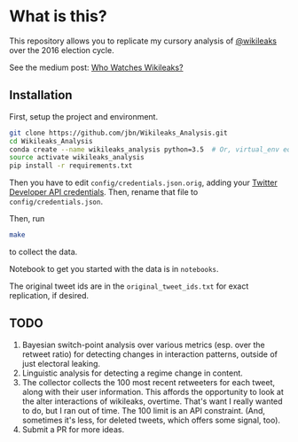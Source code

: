 # What is this?

This repository allows you to replicate my cursory analysis of [@wikileaks](http://twitter.com/wikileaks) over the 2016 election cycle.

See the medium post: [Who Watches Wikileaks?]()

## Installation

First, setup the project and environment.

```sh
git clone https://github.com/jbn/Wikileaks_Analysis.git
cd Wikileaks_Analysis
conda create --name wikileaks_analysis python=3.5  # Or, virtual_env equiv.
source activate wikileaks_analysis
pip install -r requirements.txt
```

Then you have to edit `config/credentials.json.orig`, adding your [Twitter Developer API credentials](https://dev.twitter.com/). Then, rename that file to `config/credentials.json`.

Then, run

```sh
make
```

to collect the data.

Notebook to get you started with the data is in `notebooks`.

The original tweet ids are in the `original_tweet_ids.txt` for exact replication, if desired.

## TODO

1. Bayesian switch-point analysis over various metrics (esp. over the retweet ratio) for detecting changes in interaction patterns, outside of just electoral leaking.
2. Linguistic analysis for detecting a regime change in content.
3. The collector collects the 100 most recent retweeters for each tweet, along with their user information. This affords the opportunity to look at the alter interactions of wikileaks, overtime. That's want I really wanted to do, but I ran out of time. The 100 limit is an API constraint. (And, sometimes it's less, for deleted tweets, which offers some signal, too).
4. Submit a PR for more ideas.
